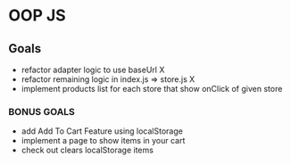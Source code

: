 # OOP JS

## Goals
- refactor adapter logic to use baseUrl X
- refactor remaining logic in index.js => store.js X
- implement products list for each store that show onClick of given store

### BONUS GOALS
- add Add To Cart Feature using localStorage
- implement a page to show items in your cart
- check out clears localStorage items